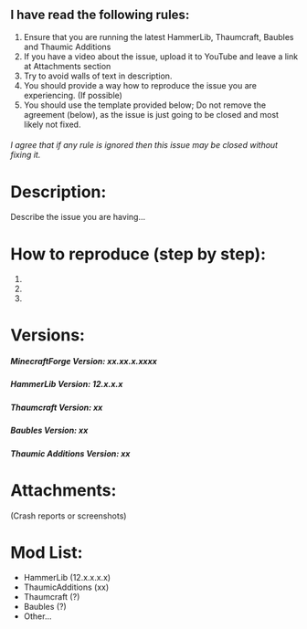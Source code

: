 ## I have read the following rules:
1. Ensure that you are running the latest HammerLib, Thaumcraft, Baubles and Thaumic Additions
2. If you have a video about the issue, upload it to YouTube and leave a link at Attachments section
3. Try to avoid walls of text in description.
4. You should provide a way how to reproduce the issue you are experiencing. (If possible)
5. You should use the template provided below; Do not remove the agreement  (below), as the issue is just going to be closed and most likely not fixed.
###### I agree that if any rule is ignored then this issue may be closed without fixing it.

# Description:
Describe the issue you are having...

# How to reproduce (step by step):
1. 
2. 
3. 

# Versions:
##### MinecraftForge Version: xx.xx.x.xxxx
##### HammerLib Version: 12.x.x.x
##### Thaumcraft Version: xx
##### Baubles Version: xx
##### Thaumic Additions Version: xx

# Attachments:
(Crash reports or screenshots)

# Mod List:
* HammerLib (12.x.x.x.x)
* ThaumicAdditions (xx)
* Thaumcraft (?)
* Baubles (?)
* Other...

